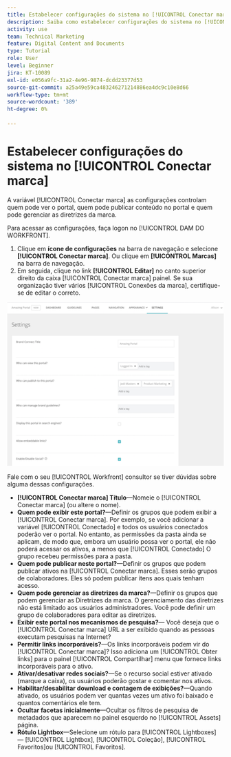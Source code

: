 ```yaml
---
title: Estabelecer configurações do sistema no [!UICONTROL Conectar marca]
description: Saiba como estabelecer configurações do sistema no [!UICONTROL Conectar marca] de [!UICONTROL DAM DO WORKFRONT].
activity: use
team: Technical Marketing
feature: Digital Content and Documents
type: Tutorial
role: User
level: Beginner
jira: KT-10089
exl-id: e056a9fc-31a2-4e96-9874-dcdd23377d53
source-git-commit: a25a49e59ca483246271214886ea4dc9c10e8d66
workflow-type: tm+mt
source-wordcount: '389'
ht-degree: 0%

---
```


# Estabelecer configurações do sistema no [!UICONTROL Conectar marca]

A variável [!UICONTROL Conectar marca] as configurações controlam quem pode ver o portal, quem pode publicar conteúdo no portal e quem pode gerenciar as diretrizes da marca.

Para acessar as configurações, faça logon no [!UICONTROL DAM DO WORKFRONT].

1. Clique em **ícone de configurações** na barra de navegação e selecione **[!UICONTROL Conectar marca]**. Ou clique em **[!UICONTROL Marcas]** na barra de navegação.
1. Em seguida, clique no link **[!UICONTROL Editar]** no canto superior direito da caixa [!UICONTROL Conectar marca] painel. Se sua organização tiver vários [!UICONTROL Conexões da marca], certifique-se de editar o correto.

![Uma captura de tela do painel de configurações do Brand Connect](assets/01-brand-portal-settings.png)

Fale com o seu [!UICONTROL Workfront] consultor se tiver dúvidas sobre alguma dessas configurações.

* **[!UICONTROL Conectar marca] Título**—Nomeie o [!UICONTROL Conectar marca] (ou altere o nome).
* **Quem pode exibir este portal?**—Definir os grupos que podem exibir a [!UICONTROL Conectar marca]. Por exemplo, se você adicionar a variável [!UICONTROL Conectado] e todos os usuários conectados poderão ver o portal. No entanto, as permissões da pasta ainda se aplicam, de modo que, embora um usuário possa ver o portal, ele não poderá acessar os ativos, a menos que [!UICONTROL Conectado] O grupo recebeu permissões para a pasta.
* **Quem pode publicar neste portal?**—Definir os grupos que podem publicar ativos na [!UICONTROL Conectar marca]. Esses serão grupos de colaboradores. Eles só podem publicar itens aos quais tenham acesso.
* **Quem pode gerenciar as diretrizes da marca?**—Definir os grupos que podem gerenciar as Diretrizes da marca. O gerenciamento das diretrizes não está limitado aos usuários administradores. Você pode definir um grupo de colaboradores para editar as diretrizes.
* **Exibir este portal nos mecanismos de pesquisa?**— Você deseja que o [!UICONTROL Conectar marca] URL a ser exibido quando as pessoas executam pesquisas na Internet?
* **Permitir links incorporáveis?**—Os links incorporáveis podem vir do [!UICONTROL Conectar marca]? Isso adiciona um [!UICONTROL Obter links] para o painel [!UICONTROL Compartilhar] menu que fornece links incorporáveis para o ativo.
* **Ativar/desativar redes sociais?**—Se o recurso social estiver ativado (marque a caixa), os usuários poderão gostar e comentar nos ativos.
* **Habilitar/desabilitar download e contagem de exibições?**—Quando ativado, os usuários podem ver quantas vezes um ativo foi baixado e quantos comentários ele tem.
* **Ocultar facetas inicialmente**—Ocultar os filtros de pesquisa de metadados que aparecem no painel esquerdo no [!UICONTROL Assets] página.
* **Rótulo Lightbox**—Selecione um rótulo para [!UICONTROL Lightboxes] — [!UICONTROL Lightbox], [!UICONTROL Coleção], [!UICONTROL Favoritos]ou [!UICONTROL Favoritos].
